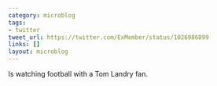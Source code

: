```yaml
---
category: microblog
tags:
- twitter
tweet_url: https://twitter.com/ExMember/status/1026986899
links: []
layout: microblog
---
```

Is watching football with a Tom Landry fan.
